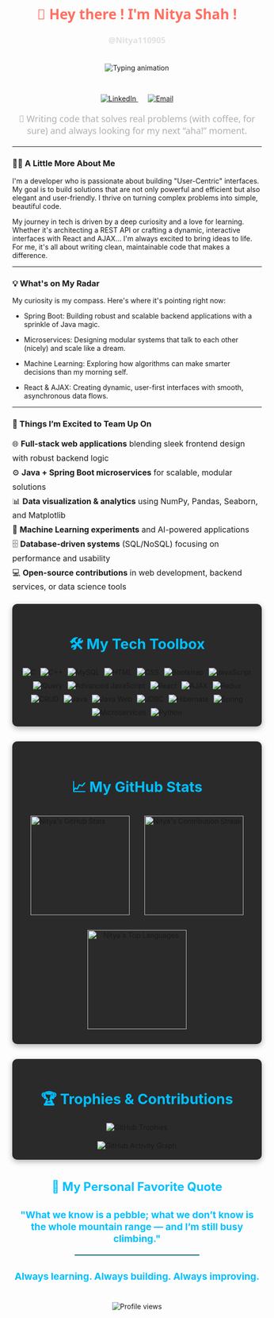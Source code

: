 <div align="center">
  <h1 style="color: #FF6F61; font-family: 'Segoe UI', sans-serif;">👋 Hey there ! I'm Nitya Shah ! </h1>
  <h3 style="color: #E0E0E0; font-family: 'Segoe UI', sans-serif;">@Nitya110905</h3>
</div>

<div align="center">
 <img src="https://readme-typing-svg.demolab.com?font=Fira+Code&pause=1000&color=00BFFF&center=true&vCenter=true&width=440&lines=Nitya+Here+!!!;Full-Stack+Developer+%F0%9F%92%BB;Techy+Problem+Solver+%E2%9A%99%EF%B8%8F;" alt="Typing animation" style="margin: 20px 0;" />
</div>

  <div align="center" style="margin-top: 25px;">
    <a href="https://www.linkedin.com/in/nitya-shah-92240624a" target="_blank" style="margin: 0 10px;">
      <img src="https://img.shields.io/badge/LinkedIn-%230077B5.svg?style=for-the-badge&logo=linkedin&logoColor=white" alt="LinkedIn"/>
    </a>
    <a href="mailto:ncs110905@gmail.com" target="_blank" style="margin: 0 10px;">
      <img src="https://img.shields.io/badge/Email-D14836.svg?style=for-the-badge&logo=gmail&logoColor=white" alt="Email"/>
    </a>
  </div>

<div align="center" style="margin: 20px 0;">
  <p style="color: #B0B0B0; font-size: 18px; font-family: 'Segoe UI', sans-serif;">
   🚀 Writing code that solves real problems (with coffee, for sure) and always looking for my next “aha!” moment.
  </p>
</div>

---

### 👩‍💻 A Little More About Me

I'm a developer who is passionate about building "User-Centric" interfaces. My goal is to build solutions that are not only powerful and efficient but also elegant and user-friendly. I thrive on turning complex problems into simple, beautiful code.

My journey in tech is driven by a deep curiosity and a love for learning. Whether it's architecting a REST API or crafting a dynamic, interactive interfaces with React and AJAX... I'm always excited to bring ideas to life. For me, it's all about writing clean, maintainable code that makes a difference.

---

### 💡 What's on My Radar

My curiosity is my compass. Here's where it's pointing right now:

- Spring Boot: Building robust and scalable backend applications with a sprinkle of Java magic.

- Microservices: Designing modular systems that talk to each other (nicely) and scale like a dream.

- Machine Learning: Exploring how algorithms can make smarter decisions than my morning self.

- React & AJAX: Creating dynamic, user-first interfaces with smooth, asynchronous data flows.

---

<section style="margin: 20px auto; max-width: 800px; font-family: 'Inter', sans-serif;">

  ### 🤝 Things I’m Excited to Team Up On

  <ul style="list-style: none; padding-left: 0; line-height: 1.8; font-size: 1rem;">
    <li>🌐 <strong>Full-stack web applications</strong> blending sleek frontend design with robust backend logic</li>
    <li>⚙️ <strong>Java + Spring Boot microservices</strong> for scalable, modular solutions</li>
    <li>📊 <strong>Data visualization & analytics</strong> using NumPy, Pandas, Seaborn, and Matplotlib</li>
    <li>🤖 <strong>Machine Learning experiments</strong> and AI-powered applications</li>
    <li>🗄️ <strong>Database-driven systems</strong> (SQL/NoSQL) focusing on performance and usability</li>
    <li>💻 <strong>Open-source contributions</strong> in web development, backend services, or data science tools</li>
  </ul>

</section>



<section style="background: #2A2A2A; padding: 20px; border-radius: 10px; margin: 20px auto; max-width: 900px; box-shadow: 0 4px 12px rgba(0,0,0,0.3); font-family: 'Inter', sans-serif;">
  <h2 style="color: #00BFFF; font-size: 1.8rem; margin-bottom: 20px; text-align: center;">🛠️ My Tech Toolbox</h2>
  <div style="display: flex; flex-wrap: wrap; justify-content: center; gap: 10px;">
    <img src="https://img.shields.io/badge/C-00599C?style=for-the-badge&logo=c&logoColor=white" alt="C"/>
    <img src="https://img.shields.io/badge/C++-00599C?style=for-the-badge&logo=cplusplus&logoColor=white" alt="C++"/>
    <img src="https://img.shields.io/badge/MySQL-4479A1?style=for-the-badge&logo=mysql&logoColor=white" alt="MySQL"/>
    <img src="https://img.shields.io/badge/HTML5-E34F26?style=for-the-badge&logo=html5&logoColor=white" alt="HTML"/>
    <img src="https://img.shields.io/badge/CSS3-1572B6?style=for-the-badge&logo=css3&logoColor=white" alt="CSS"/>
    <img src="https://img.shields.io/badge/Bootstrap-7952B3?style=for-the-badge&logo=bootstrap&logoColor=white" alt="Bootstrap"/>
    <img src="https://img.shields.io/badge/JavaScript-F7DF1E?style=for-the-badge&logo=javascript&logoColor=black" alt="JavaScript"/>
    <img src="https://img.shields.io/badge/jQuery-0769AD?style=for-the-badge&logo=jquery&logoColor=white" alt="jQuery"/>
    <img src="https://img.shields.io/badge/Advanced%20JavaScript-323330?style=for-the-badge&logo=javascript&logoColor=F7DF1E" alt="Advanced JavaScript"/>
    <img src="https://img.shields.io/badge/React-20232A?style=for-the-badge&logo=react&logoColor=61DAFB" alt="React"/>
    <img src="https://img.shields.io/badge/AJAX-5C2D91?style=for-the-badge&logoColor=white" alt="AJAX"/>
    <img src="https://img.shields.io/badge/Redux-764ABC?style=for-the-badge&logo=redux&logoColor=white" alt="Redux"/>
    <img src="https://img.shields.io/badge/CRUD-4A90E2?style=for-the-badge&logoColor=white" alt="CRUD"/>
    <img src="https://img.shields.io/badge/Java-ED8B00?style=for-the-badge&logo=openjdk&logoColor=white" alt="Java"/>
    <img src="https://img.shields.io/badge/Java%20Web-007396?style=for-the-badge&logo=java&logoColor=white" alt="Java Web"/>
    <img src="https://img.shields.io/badge/JDBC-007396?style=for-the-badge&logo=java&logoColor=white" alt="JDBC"/>
    <img src="https://img.shields.io/badge/Hibernate-59666C?style=for-the-badge&logo=hibernate&logoColor=white" alt="Hibernate"/>
    <img src="https://img.shields.io/badge/Spring-6DB33F?style=for-the-badge&logo=spring&logoColor=white" alt="Spring"/>
    <img src="https://img.shields.io/badge/Microservices-FF6F00?style=for-the-badge&logoColor=white" alt="Microservices"/>
    <img src="https://img.shields.io/badge/Python-3670A0?style=for-the-badge&logo=python&logoColor=ffdd54" alt="Python"/>
  </div>
</section>


<section style="background: #2A2A2A; padding: 30px; border-radius: 10px; margin: 30px auto; max-width: 900px; box-shadow: 0 4px 12px rgba(0,0,0,0.3); font-family: 'Inter', sans-serif;">
  <h2 style="color: #00BFFF; font-size: 1.8rem; margin-bottom: 30px; text-align: center;">
    📈 My GitHub Stats
  </h2>
  
  <div style="display: flex; flex-wrap: wrap; justify-content: center; gap: 30px; margin-bottom: 30px;">
    <img src="https://github-readme-stats.vercel.app/api?username=Nitya110905&theme=tokyonight&hide_border=true&include_all_commits=true&count_private=true" alt="Nitya's GitHub Stats" style="height: 200px;" />
    <img src="https://nirzak-streak-stats.vercel.app/?user=Nitya110905&theme=tokyonight&hide_border=true" alt="Nitya's Contribution Streak" style="height: 200px;" />
  </div>
  
  <div align = "center" style="display: flex; justify-content: center;">
    <img src="https://github-readme-stats.vercel.app/api/top-langs/?username=Nitya110905&theme=tokyonight&hide_border=true&include_all_commits=true&count_private=true&layout=compact" alt="Nitya's Top Languages" style="height: 200px;" />
  </div>
</section>



<section style="background: #2A2A2A; padding: 20px; border-radius: 10px; margin: 20px auto; max-width: 900px; box-shadow: 0 4px 12px rgba(0,0,0,0.3); font-family: 'Inter', sans-serif; text-align: center;">
  <h2 style="color: #00BFFF; font-size: 1.8rem; margin-bottom: 20px;">🏆 Trophies & Contributions</h2>
  <img src="https://github-profile-trophy.vercel.app/?username=Nitya110905&theme=tokyonight&no-frame=false&no-bg=true&margin-w=4" alt="GitHub Trophies" style="margin-bottom: 20px;"/>
  <div align="center">
  <img src="https://github-readme-activity-graph.vercel.app/graph?username=Nitya110905&theme=tokyonight&bg_color=1a1b27&hide_border=true&hide_title=true&line=00BFFF&point=00BFFF&area=true&area_color=00BFFF" alt="GitHub Activity Graph"/>
</div>
  </section>

<div align="center" style="margin: 40px auto; font-family: 'Inter', sans-serif; max-width: 900px;">

  <h3 style="color: #00BFFF; font-size: 1.5rem; margin-bottom: 20px;">
    🌟 My Personal Favorite Quote
  </h3>

  <p style="color: #00BFFF; font-size: 1.2rem; margin-top: 30px;">
    <strong>"What we know is a pebble; what we don’t know is the whole mountain range — and I’m still busy climbing."</strong>
  </p>

  <hr style="width: 50%; border: 0; border-top: 1px solid #00BFFF; margin: 20px auto;" />

  <p style="color: #00BFFF; font-size: 1.2rem; margin-top: 30px;">
    <strong>Always learning. Always building. Always improving.</strong>
  </p>

</div>



  <div style="margin-top: 10px;"><div align="center">
  <img src="https://komarev.com/ghpvc/?username=Nitya110905&label=Profile%20views&color=0e75b6&style=flat" alt="Profile views" />
</div>

  </div>
</div>
